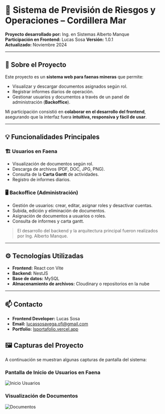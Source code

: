 # 📂 Sistema de Previsión de Riesgos y Operaciones – Cordillera Mar 
**Proyecto desarrollado por:** Ing. en Sistemas Alberto Manque  
**Participación en Frontend:** Lucas Sosa
**Versión:** 1.0.1  
**Actualizado:** Noviembre 2024  

---

## 🔹 Sobre el Proyecto

Este proyecto es un **sistema web para faenas mineras** que permite:  
- Visualizar y descargar documentos asignados según rol.  
- Registrar informes diarios de operación.  
- Gestionar usuarios y documentos a través de un panel de administración (**Backoffice**).  

Mi participación consistió en **colaborar en el desarrollo del frontend**, asegurando que la interfaz fuera **intuitiva, responsiva y fácil de usar**.

---

## 💡 Funcionalidades Principales

### 🏗 Usuarios en Faena
- Visualización de documentos según rol.  
- Descarga de archivos (PDF, DOC, JPG, PNG).  
- Consulta de la **Carta Gantt** de actividades.  
- Registro de informes diarios.

### 🖥 Backoffice (Administración)
- Gestión de usuarios: crear, editar, asignar roles y desactivar cuentas.  
- Subida, edición y eliminación de documentos.  
- Asignación de documentos a usuarios o roles.  
- Consulta de informes y carta gantt.

> El desarrollo del backend y la arquitectura principal fueron realizados por Ing. Alberto Manque.

---

## ⚙️ Tecnologías Utilizadas

- **Frontend:** React con Vite  
- **Backend:** NestJS  
- **Base de datos:** MySQL  
- **Almacenamiento de archivos:** Cloudinary o repositorios en la nube  

---

## 📫 Contacto

- **Frontend Developer:** Lucas Sosa  
- **Email:** lucassosavega.ofi@gmail.com
- **Portfolio:** [lsportafolio.vercel.app](#)

## 🖼 Capturas del Proyecto

A continuación se muestran algunas capturas de pantalla del sistema:

### Pantalla de Inicio de Usuarios en Faena
![Inicio Usuarios](https://res.cloudinary.com/drew1u02j/image/upload/v1758400705/womh3ebd7natgchlvn9i.webp)

### Visualización de Documentos
![Documentos](https://res.cloudinary.com/drew1u02j/image/upload/v1758400705/qxyumz1lzfqugqfexugm.webp)
